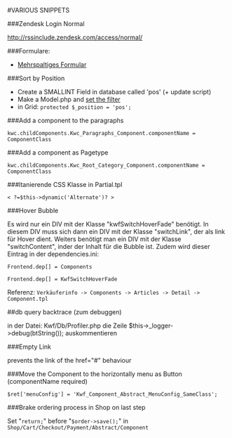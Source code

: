 #VARIOUS SNIPPETS

###Zendesk Login Normal

http://rssinclude.zendesk.com/access/normal/

###Formulare:

* [Mehrspaltiges Formular](../../kwf-general-features/kwf-form/container-columns.md)


###Sort by Position

* Create a SMALLINT Field in database called 'pos' (+ update script)
* Make a Model.php and [set the filter](../../kwf-general-features/models/filters.md)
* in Grid: `protected $_position = 'pos';`



###Add a component to the paragraphs

`kwc.childComponents.Kwc_Paragraphs_Component.componentName = ComponentClass`

###Add a component as Pagetype

`kwc.childComponents.Kwc_Root_Category_Component.componentName = ComponentClass`

###ltanierende CSS Klasse in Partial.tpl

`< ?=$this->dynamic('Alternate')? >`

###Hover Bubble

Es wird nur ein DIV mit der Klasse "kwfSwitchHoverFade" benötigt. In diesem DIV muss sich dann ein DIV mit der Klasse "switchLink", der als link für Hover dient. Weiters benötigt man ein DIV mit der Klasse "switchContent", inder der Inhalt für die Bubble ist. Zudem wird dieser Eintrag in der dependencies.ini:

    Frontend.dep[] = Components
    
    Frontend.dep[] = KwfSwitchHoverFade

Referenz: `Verkäuferinfo -> Components -> Articles -> Detail -> Component.tpl`

##db query backtrace (zum debuggen)

in der Datei: Kwf/Db/Profiler.php die Zeile $this->_logger->debug(btString()); auskommentieren


###Empty Link

prevents the link of the href="#" behaviour

###Move the Component to the horizontally menu as Button (componentName required)

`$ret['menuConfig'] = 'Kwf_Component_Abstract_MenuConfig_SameClass';`

###Brake ordering process in Shop on last step

Set "`return;`" before "`$order->save();`" in `Shop/Cart/Checkout/Payment/Abstract/Component`

